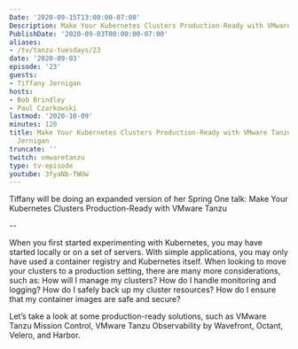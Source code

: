 ```yaml
---
Date: '2020-09-15T13:00:00-07:00'
Description: Make Your Kubernetes Clusters Production-Ready with VMware Tanzu
PublishDate: '2020-09-03T00:00:00-07:00'
aliases:
- /tv/tanzu-tuesdays/23
date: '2020-09-03'
episode: '23'
guests:
- Tiffany Jernigan
hosts:
- Bob Brindley
- Paul Czarkowski
lastmod: '2020-10-09'
minutes: 120
title: Make Your Kubernetes Clusters Production-Ready with VMware Tanzu with Tiffany
  Jernigan
truncate: ''
twitch: vmwaretanzu
type: tv-episode
youtube: 3fyaNb-fWUw
---
```


Tiffany will be doing an expanded version of her Spring One talk: Make Your Kubernetes Clusters Production-Ready with VMware Tanzu

--

When you first started experimenting with Kubernetes, you may have started locally or on a set of servers. With simple applications, you may only have used a container registry and Kubernetes itself. When looking to move your clusters to a production setting, there are many more considerations, such as: How will I manage my clusters? How do I handle monitoring and logging? How do I safely back up my cluster resources? How do I ensure that my container images are safe and secure?

Let’s take a look at some production-ready solutions, such as VMware Tanzu Mission Control, VMware Tanzu Observability by Wavefront, Octant, Velero, and Harbor.